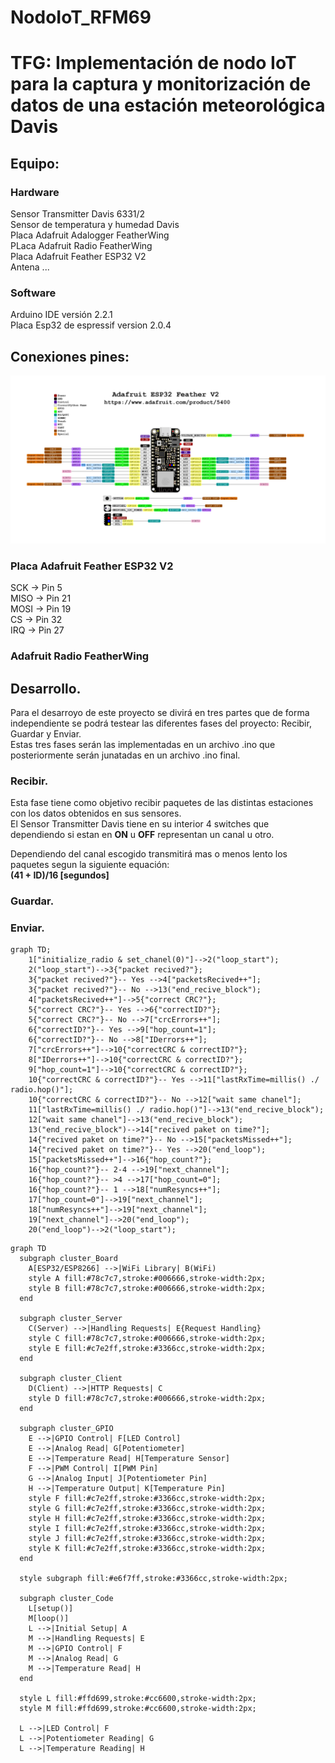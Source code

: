 # NodoIoT_RFM69
# TFG: Implementación de nodo IoT para la captura y monitorización de datos de una estación meteorológica Davis
## Equipo:
### Hardware
Sensor Transmitter Davis 6331/2  
Sensor de temperatura y humedad Davis  
Placa Adafruit Adalogger FeatherWing  
PLaca Adafruit Radio FeatherWing  
Placa Adafruit Feather ESP32 V2  
Antena ...  
### Software  
Arduino IDE versión 2.2.1  
Placa Esp32 de espressif version 2.0.4  
## Conexiones pines:

![Image text](https://github.com/DaniAntolin/NodoIoT_RFM69/blob/V1.0/imagenes/imagenes/adafruit_products_Adafruit_ESP32_Feather_V2_Pinout.png)

### Placa Adafruit Feather ESP32 V2
SCK -> Pin 5  
MISO -> Pin 21  
MOSI -> Pin 19   
CS -> Pin 32  
IRQ -> Pin 27  
### Adafruit Radio FeatherWing

## Desarrollo.
Para el desarroyo de este proyecto se divirá en tres partes que de forma independiente se podrá testear las diferentes fases del proyecto: Recibir, Guardar y Enviar.  
Estas tres fases serán las implementadas en un archivo .ino que posteriormente serán junatadas en un archivo .ino final.  
### Recibir.
Esta fase tiene como objetivo recibir paquetes de las distintas estaciones con los datos obtenidos en sus sensores.  
El Sensor Transmitter Davis tiene en su interior 4 switches que dependiendo si estan en **ON** u **OFF** representan un canal u otro.

Dependiendo del canal escogido transmitirá mas o menos lento los paquetes segun la siguiente equación:  
**(41 + ID)/16 [segundos]**  
### Guardar.
### Enviar.  




```mermaid
graph TD;
    1["initialize_radio & set_chanel(0)"]-->2("loop_start");
    2("loop_start")-->3{"packet recived?"};
    3{"packet recived?"}-- Yes -->4["packetsRecived++"];
    3{"packet recived?"}-- No -->13("end_recive_block");
    4["packetsRecived++"]-->5{"correct CRC?"};
    5{"correct CRC?"}-- Yes -->6{"correctID?"};
    5{"correct CRC?"}-- No -->7["crcErrors++"];
    6{"correctID?"}-- Yes -->9["hop_count=1"];
    6{"correctID?"}-- No -->8["IDerrors++"];
    7["crcErrors++"]-->10{"correctCRC & correctID?"};
    8["IDerrors++"]-->10{"correctCRC & correctID?"};
    9["hop_count=1"]-->10{"correctCRC & correctID?"};
    10{"correctCRC & correctID?"}-- Yes -->11["lastRxTime=millis() ./ radio.hop()"];
    10{"correctCRC & correctID?"}-- No -->12["wait same chanel"];
    11["lastRxTime=millis() ./ radio.hop()"]-->13("end_recive_block");
    12["wait same chanel"]-->13("end_recive_block");
    13("end_recive_block")-->14["recived paket on time?"];
    14{"recived paket on time?"}-- No -->15["packetsMissed++"];
    14{"recived paket on time?"}-- Yes -->20("end_loop");
    15["packetsMissed++"]-->16{"hop_count?"};
    16{"hop_count?"}-- 2-4 -->19["next_channel"];
    16{"hop_count?"}-- >4 -->17["hop_count=0"];
    16{"hop_count?"}-- 1 -->18["numResyncs++"];
    17["hop_count=0"]-->19["next_channel"];
    18["numResyncs++"]-->19["next_channel"];
    19["next_channel"]-->20("end_loop");
    20("end_loop")-->2("loop_start");
```


```mermaid
graph TD
  subgraph cluster_Board
    A[ESP32/ESP8266] -->|WiFi Library| B(WiFi)
    style A fill:#78c7c7,stroke:#006666,stroke-width:2px;
    style B fill:#78c7c7,stroke:#006666,stroke-width:2px;
  end

  subgraph cluster_Server
    C(Server) -->|Handling Requests| E{Request Handling}
    style C fill:#78c7c7,stroke:#006666,stroke-width:2px;
    style E fill:#c7e2ff,stroke:#3366cc,stroke-width:2px;
  end

  subgraph cluster_Client
    D(Client) -->|HTTP Requests| C
    style D fill:#78c7c7,stroke:#006666,stroke-width:2px;
  end

  subgraph cluster_GPIO
    E -->|GPIO Control| F[LED Control]
    E -->|Analog Read| G[Potentiometer]
    E -->|Temperature Read| H[Temperature Sensor]
    F -->|PWM Control| I[PWM Pin]
    G -->|Analog Input| J[Potentiometer Pin]
    H -->|Temperature Output| K[Temperature Pin]
    style F fill:#c7e2ff,stroke:#3366cc,stroke-width:2px;
    style G fill:#c7e2ff,stroke:#3366cc,stroke-width:2px;
    style H fill:#c7e2ff,stroke:#3366cc,stroke-width:2px;
    style I fill:#c7e2ff,stroke:#3366cc,stroke-width:2px;
    style J fill:#c7e2ff,stroke:#3366cc,stroke-width:2px;
    style K fill:#c7e2ff,stroke:#3366cc,stroke-width:2px;
  end

  style subgraph fill:#e6f7ff,stroke:#3366cc,stroke-width:2px;

  subgraph cluster_Code
    L[setup()]
    M[loop()]
    L -->|Initial Setup| A
    M -->|Handling Requests| E
    M -->|GPIO Control| F
    M -->|Analog Read| G
    M -->|Temperature Read| H
  end

  style L fill:#ffd699,stroke:#cc6600,stroke-width:2px;
  style M fill:#ffd699,stroke:#cc6600,stroke-width:2px;

  L -->|LED Control| F
  L -->|Potentiometer Reading| G
  L -->|Temperature Reading| H

```

 


